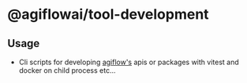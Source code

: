 # @agiflowai/tool-development

## Usage
- Cli scripts for developing [agiflow's](https://agiflow.io) apis or packages with vitest and docker on child process etc...  
